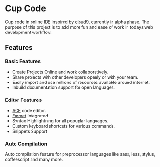 # Cup Code

Cup code in online IDE inspired by [cloud9](https://github.com/ajaxorg/cloud9/), currently in alpha phase. The purpose of this project is to add more fun and ease of work in todays web development workflow.

## Features

### Basic Features
- Create Projects Online and work collaboratively.
- Share projects with other developers openly or with your team.
- Easily import and use millions of resources available around internet.
- Inbuild documentation support for open languages.

### Editor Features
- [ACE](http://ace.ajax.org/) code editor.
- [Emmet](http://emmet.io/) Integrated.
- Syntax Highlightning for all popuplar languages.
- Custom keyboard shortcuts for various commands.
- Snippets Support

### Auto Compilation
Auto compilation feature for preprocessor languages like sass, less, stylus, coffeescript and many more.
